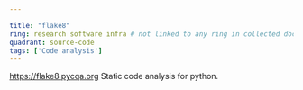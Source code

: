 ```yaml
---

title: "flake8"
ring: research software infra # not linked to any ring in collected doc sheet
quadrant: source-code
tags: ['Code analysis']
---
```

https://flake8.pycqa.org
Static code analysis for python.
